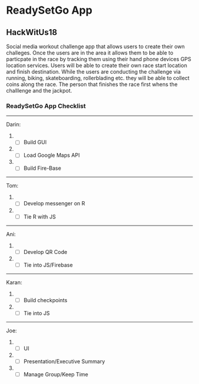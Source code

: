 
# ReadySetGo App 
## HackWitUs18

Social media workout challenge app that allows users to create their own challeges.  Once the users are in the area it allows them to be able to particpate in the race by tracking them using their hand phone devices GPS location services.  Users will be able to create their own race start location and finish destination.  While the users are conducting the challenge via running, biking, skateboarding, rollerblading etc. they will be able to collect coins along the race.  The person that finishes the race first whens the challlenge and the jackpot.


### ReadySetGo App Checklist

***
Darin:
1. - [ ] Build GUI
2. - [ ] Load Google Maps API
3. - [ ] Build Fire-Base
***
Tom:
1. - [ ] Develop messenger on R
2. - [ ] Tie R with JS
***
Ani:
1. - [ ] Develop QR Code
2. - [ ] Tie into JS/Firebase
***
Karan:
1. - [ ] Build checkpoints
2. - [ ] Tie into JS
***
Joe:
1. - [ ] UI
2. - [ ] Presentation/Executive Summary
3. - [ ] Manage Group/Keep Time

